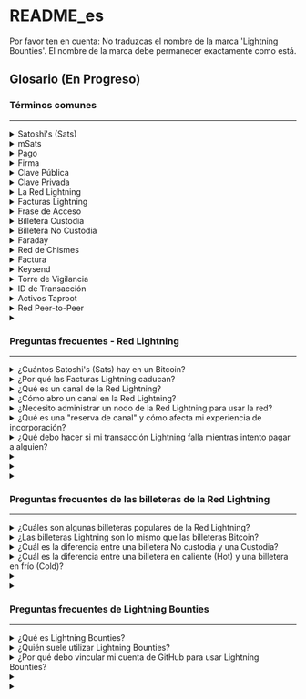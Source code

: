 # README\_es

Por favor ten en cuenta: No traduzcas el nombre de la marca 'Lightning Bounties'. El nombre de la marca debe permanecer exactamente como está.

## Glosario (En Progreso)

### Términos comunes

***

<details>

<summary>Satoshi's (Sats)</summary>

Un satoshi es 1/100 millonésima parte de un Bitcoin. En la Red Lightning, un satoshi se puede dividir aún más en 1000 partes (llamado [millisatoshi](https://docs.lightning.engineering/community-resources/glossary#millisatoshi)). Se le pone ese nombre en honor al creador de Bitcoin, [Satoshi Nakamoto](https://docs.lightning.engineering/community-resources/glossary#satoshi-nakamoto).

</details>

<details>

<summary>mSats</summary>

Los mSats son cada 1/1000 (una milésima) de un satoshi. Un satoshi es la unidad más pequeña para bitcoin, pero lightning puede manejar con unidades aún más pequeñas mientras los canales están abiertos. La cantidad es [redondeada hacia abajo](https://github.com/lightningnetwork/lnd/blob/master/lnwire/msat.go#L22-L24) al satoshi más cercano cuando se cierra el canal y se difunde en la cadena de bloques para cumplir con el límite de bitcoin.

</details>

<details>

<summary>Pago</summary>

Un pago es una transacción que ocurre en la red lightning. Los pagos se enrutan a través de canales de pago lightning y no se registran en la cadena de bloques de bitcoin.

_Crédito: bitcoin.design_

</details>

<details>

<summary>Firma</summary>

Dado que una [clave privada](https://bitcoin.design/guide/glossary/#private-key) puede usarse para demostrar que el titular controla una dirección específica, por lo tanto, puede autorizar transacciones desde la dirección. Esto se llama una firma digital.



Una de las actividades más importantes de la red Bitcoin es verificar que las firmas sean válidas.

_Crédito: bitcoin.design_

</details>

<details>

<summary>Clave Pública</summary>

La clave pública de una dirección de bitcoin se puede derivar de la clave privada. La propia dirección es un hash de la clave pública.

</details>

<details>

<summary>Clave Privada</summary>

Cada dirección de Bitcoin tiene una clave pública y una clave privada correspondiente, juntas se llaman un par de claves. Si tienes acceso a ambas, la clave pública y privada, efectivamente controlas los fondos de la dirección. Al igual que con las billeteras HD, también hay pares de claves que controlan _ramas_ en el árbol jerárquico de la billetera y en la parte superior está el par de claves extendido (x-pub y x-prv para abreviar) que controla todas las direcciones en la billetera.

La clave privada es una cadena de caracteres hexadecimal de 64 dígitos (o 256 si se describe en binario con 1's y 0's) generada por el algoritmo de cifrado. Se ven algo así en forma hexadecimal:

`5KYZdUEo39z3FPrtuX2QbbwGnNP5zTd7yyr2SC1j299sBCnWjss`

O para la clave privada extendida:

`xprv9zrji5mK3nb4RbuR2ZYFtyzK3gn78KnEzkNP4ZxwwPPwcgQQVZqnjTMAGxmmM3jpmfsthQUtfD9iYPvnaqwejCjcyEswLqEhX4LPKNFUXT5`

_Crédito: bitcoin.design_

</details>

<details>

<summary>La Red Lightning</summary>

La [red lightning](https://lightning.network/) extiende bitcoin con canales de pago para aumentar la velocidad de las transacciones y reducir los costos. Está siendo ampliamente adoptada y aceptada como la forma preferida de escalar bitcoin.

_Crédito: bitcoin.design_

</details>

<details>

<summary>Facturas Lightning</summary>

Los usuarios de la red lightning utilizan una factura lightning para solicitar un pago. Está definido por [BOLT 11](https://github.com/lightningnetwork/lightning-rfc/blob/master/11-payment-encoding.md) e incluye una cantidad a pagar, destino del pago y un mensaje opcional. A diferencia de las direcciones de bitcoin, las facturas lightning caducan después de un tiempo determinado. Por defecto, este está configurado para 60 minutos.

_Crédito: bitcoin.design_

</details>

<details>

<summary>Frase de Acceso</summary>

Se puede agregar una frase de acceso a la [frase de recuperación](https://bitcoin.design/guide/glossary/#recovery-phrase) para mayor seguridad. Técnicamente, todas las frases de recuperación tienen una frase de acceso. Si el usuario no la establece, se usará una cadena vacía ("") por defecto. Usar la frase de recuperación con o sin la frase de acceso definida por el usuario recuperará dos billeteras DIFERENTES. Las frases de acceso a veces se llaman contraseña, la palabra extra o la palabra 13/25.

_Crédito: bitcoin.design_

</details>

<details>

<summary>Billetera Custodia</summary>

Una billetera custodia es una billetera en la que las claves privadas del usuario son mantenidas por un tercero, como un intercambio. El tercero tiene control total sobre los fondos del usuario, mientras que el usuario solo tiene permiso para enviar y recibir bitcoin.

El tercero es responsable de proporcionar una copia de seguridad de la billetera en caso de que el usuario olvide su información de inicio de sesión. Una billetera custodia está sujeta a las prácticas de seguridad del tercero, lo que reduce la responsabilidad del usuario, pero crea un riesgo mayor para la frase semilla y las claves almacenadas por la billetera si el tercero es hackeado.

</details>

<details>

<summary>Billetera No Custodia</summary>

Las billeteras no custodia le dan al usuario control total sobre sus fondos y las claves privadas asociadas. Al usar una billetera no custodia, un usuario es su propio banco; pueden iniciar transacciones y son responsables de la seguridad de su billetera, incluyendo la protección de su frase semilla, que se puede usar para restaurar su billetera si esta se pierde o se ve comprometida.

</details>

<details>

<summary>Faraday</summary>

Faraday es un software de análisis desarrollado por Lightning Labs que puede ayudar a identificar [necesidades de liquidez](https://docs.lightning.engineering/community-resources/glossary#liquidity-management) y canales rentables en un [Nodo Lightning](https://docs.lightning.engineering/community-resources/glossary#lightning-network-node).

</details>

<details>

<summary>Red de Chismes</summary>

La red de chismes de Lightning se utiliza para transmitir información sobre canales y pares.

</details>

<details>

<summary>Factura</summary>

Para recibir pagos de Lightning, el destinatario generalmente emite una factura que contiene información como una [clave pública](https://docs.lightning.engineering/community-resources/glossary#public-key), [hash de pago](https://docs.lightning.engineering/community-resources/glossary#payment-hash), o un monto y etiqueta de la factura. Las facturas están definidas en [BOLT 11](https://www.bolt11.org/).

</details>

<details>

<summary>Keysend</summary>

Keysend permite a los usuarios de la Red Lightning enviar fondos a una clave pública de un nodo.

</details>

<details>

<summary>Torre de Vigilancia</summary>

Una torre de Vigilancia consiste en un cliente y un servidor. El cliente compartirá información relevante para las [violaciones de canal](https://docs.lightning.engineering/community-resources/glossary#channel-breach) con el servidor, el cual intervendrá en el caso en que observe una violación en la cadena. Se necesitan las Torre de Vigilancia en caso de que el cliente esté desconectado e incapaz de observar la violación por sí mismo.

</details>

<details>

<summary>ID de Transacción</summary>

El ID de la transacción (txid) es el hash de una transacción de Bitcoin. Los canales son identificados por el ID de la transacción de su transacción de financiación.

</details>

<details>

<summary>Activos Taproot</summary>

Un protocolo respaldado por Taproot para emitir activos en Bitcoin que se pueden transferir a través de la Red Lightning para transacciones instantáneas, de alto volumen y con tarifas bajas.

Los Activos Taproot (anteriormente Taro) es un nuevo protocolo respaldado por Taproot diseñado para emitir activos en la blockchain de Bitcoin que se pueden transferir a través de la Red Lightning para transacciones instantáneas, de alto volumen y con tarifas bajas. En esencia, los Activos Taproot aprovechan la seguridad y estabilidad de la red Bitcoin y la velocidad, escalabilidad y bajas tarifas de Lightning.

Resumen de los Activos Taproot:

1. Permite emitir activos en la blockchain de Bitcoin
2. Aprovecha taproot para privacidad y escalabilidad
3. Los activos se pueden depositar en canales Lightning
4. Los activos se pueden transferir a través de la Red Lightning existente

</details>

<details>

<summary>Red Peer-to-Peer</summary>

Una red peer-to-peer es cualquier sistema que no depende de un líder, en el que las conexiones se realizan directamente entre pares sin intermediarios.

</details>

<details>

<summary></summary>



</details>

### Preguntas frecuentes - Red Lightning

***

<details>

<summary>¿Cuántos Satoshi's (Sats) hay en un Bitcoin?</summary>

Cada una de las 21 millones de unidades de Bitcoin que existirán puede dividirse en 100,000,000 satoshis.

</details>

<details>

<summary>¿Por qué las Facturas Lightning caducan?</summary>

¿Por qué caducan las facturas? Si las facturas no tuvieran fecha de vencimiento, es probable que los destinatarios se encontraran con problemas de memoria/almacenamiento a medida que el número de preimágenes almacenadas localmente crece con cada intento de pago.

_Crédito: bitcoin.design_

</details>

<details>

<summary>¿Qué es un canal de la Red Lightning?</summary>

Un canal de la Red Lightning es un canal de pago entre pares que permite transacciones instantáneas y de bajo costo entre dos partes.

</details>

<details>

<summary>¿Cómo abro un canal en la Red Lightning?</summary>

Abres un canal enviando una pequeña cantidad de Bitcoin a otro nodo o billetera, que sirve como depósito para el canal.

</details>

<details>

<summary>¿Necesito administrar un nodo de la Red Lightning para usar la red?</summary>

No, no necesitas administrar un nodo para usar la Red Lightning. Puedes usar simplemente una aplicación de billetera Lightning para enviar y recibir pagos.

</details>

<details>

<summary>¿Qué es una "reserva de canal" y cómo afecta mi experiencia de incorporación?</summary>

La reserva de canal es la cantidad de Bitcoin requerida para abrir un canal de pago. Reservas más altas pueden dificultar la búsqueda de nodos y la apertura de canales.

</details>

<details>

<summary>¿Qué debo hacer si mi transacción Lightning falla mientras intento pagar a alguien?</summary>

Las transacciones de la Red Lightning pueden fallar por varias razones comunes. La más frecuente suele ser simplemente no tener fondos suficientes en el canal para cubrir el pago. Asegúrate de tener suficiente dinero en la cuenta desde la que estás enviando y no olvides incluir en el cálculo las tarifas de la red (\~2% del monto total que estás intentando enviar).

Otro problema común es que la transacción no pueda encontrar una ruta al nodo Lightning del destinatario. Si esto sucede, simplemente prueba nuevamente unos minutos después.

La Red Lightning sigue evolucionando, por lo que algunas transacciones fallidas son normales. Pero esas dos cosas: fondos insuficientes y problemas de ruteo suelen ser los principales culpables cuando un pago Lightning no se realiza.

</details>

<details>

<summary></summary>



</details>

<details>

<summary></summary>



</details>

<details>

<summary></summary>



</details>

### Preguntas frecuentes de las billeteras de la Red Lightning

***

<details>

<summary>¿Cuáles son algunas billeteras populares de la Red Lightning?</summary>

Algunas billeteras de la Red Lightning populares incluyen:

* [Blue Wallet](https://bluewallet.io/)
* [Blink](https://www.blink.sv/)
* [Muun](https://muun.com/)
* [Wallet of Satoshi](https://www.walletofsatoshi.com/)
* [Zeus Wallet](https://zeusln.com/)
* [Breez](https://breez.technology/)

</details>

<details>

<summary>¿Las billeteras Lightning son lo mismo que las billeteras Bitcoin?</summary>

No, no son exactamente las mismas.

Una billetera Bitcoin almacena tu Bitcoin y realiza transacciones directamente en la red Bitcoin principal. Sin embargo, con una billetera Lightning, las transacciones se realizan encima de la red Bitcoin utilizando canales especializados entre dos partes. Estos canales permiten transacciones fuera de la cadena que el propio Bitcoin no rastrea. Solo la apertura y cierre de estos canales se registran en la red Bitcoin.

En resumen, aunque ambas billeteras involucran Bitcoin, una billetera lightning aprovecha canales adicionales para facilitar transacciones más rápidas y escalables.

</details>

<details>

<summary>¿Cuál es la diferencia entre una billetera No custodia y una Custodia?</summary>

**Billetera No custodia:** Una billetera no custodia te proporciona un control total sobre tu clave privada y tu frase de recuperación. Esto significa que tú eres el único que puede iniciar transacciones, asegurando que tus fondos solo se pueden acceder con tu intervención directa. Sin embargo, recuerda que si olvidas o pierdes tu frase de recuperación, la empresa creadora de la billetera no podrá ayudarte a recuperar el acceso a tus fondos.

**Billetera Custodia:** Por otro lado, una billetera custodia toma un enfoque ligeramente diferente. En este tipo de billetera, no tienes control directo sobre la frase de recuperación. En su lugar, normalmente inicias sesión con tu correo electrónico y contraseña. En una billetera custodia, debes confiar en los creadores de la billetera para proteger tu frase de recuperación y tu Bitcoin. Esencialmente, los creadores de la billetera tienen técnicamente el control sobre tus fondos. Muchas bolsas proporcionan billeteras custodia como parte de sus servicios.

En resumen, las billeteras no custodia te brindan un control total, mientras que las billeteras custodia requieren que confíes en los creadores de la billetera para proteger tus fondos. Es importante entender la diferencia y elegir la opción que se alinea con tus preferencias y nivel de confianza.

</details>

<details>

<summary>¿Cuál es la diferencia entre una billetera en caliente (Hot) y una billetera en frío (Cold)?</summary>

Los términos hot (en caliente) y cold (en frío) describen una billetera en términos de conexión con el internet. Si una billetera está en caliente, está conectada a internet, si está en frío, no lo está.

La idea es que una billetera en frío es menos propensa al robo por terceros a través de Internet. La mayoría de las aplicaciones de billeteras de software se considerarían en caliente (aunque algunas se pueden usar solo para firmar en un dispositivo no conectado a Internet), y la mayoría de las aplicaciones de billeteras de hardware se considerarían en frío (aunque a veces se conectan para fines de firma).

</details>

<details>

<summary></summary>



</details>

<details>

<summary></summary>



</details>

### Preguntas frecuentes de Lightning Bounties

***

<details>

<summary>¿Qué es Lightning Bounties?</summary>

Lightning Bounties es una plataforma de recompensas por bugs de Web3 adaptada a desarrolladores de código abierto y la Red Lightning. Proporcionamos una plataforma para desarrolladores, cazadores de recompensas por bugs y hackers éticos para descubrir e informar bugs, vulnerabilidades y problemas de seguridad dentro de las aplicaciones y protocolos de la Red Lightning.

Lightning Bounties ofrece una oportunidad para que la comunidad de Lightning aborde proactivamente las posibles amenazas de seguridad y garantice la seguridad e integridad general de la red.

La plataforma facilita la divulgación responsable de vulnerabilidades y recompensa a las personas por sus esfuerzos en identificar e informar problemas de seguridad, contribuyendo en última instancia a la mejora y estabilidad continua de la red Lightning.

A través de Lightning Bounties, los participantes pueden participar en un esfuerzo colaborativo para fortalecer la seguridad del ecosistema Lightning, y contribuir a una red más segura y confiable para todos los usuarios.

</details>

<details>

<summary>¿Quién suele utilizar Lightning Bounties?</summary>

Lightning Bounties atiende a dos grupos principales: **desarrolladores** y **organizaciones**.

Los **desarrolladores** pueden mostrar sus habilidades, ganar Bitcoin y contribuir al crecimiento de la tecnología web3.

Las **organizaciones** pueden aprovechar un grupo talentoso de desarrolladores para mejorar la calidad y seguridad de sus proyectos de software.

</details>

<details>

<summary>¿Por qué debo vincular mi cuenta de GitHub para usar Lightning Bounties?</summary>

**Vincular tu cuenta de GitHub a Lightning Bounties es necesario por varias razones:**



**EN RESUMEN**: _Vincular tu cuenta de GitHub simplifica la búsqueda de bugs, promueve la colaboración y asegura la distribución adecuada de las recompensas._

</details>

<details>

<summary></summary>



</details>

<details>

<summary></summary>



</details>
